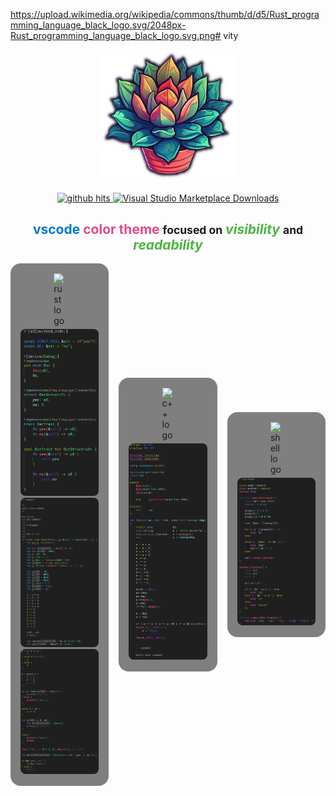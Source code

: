 https://upload.wikimedia.org/wikipedia/commons/thumb/d/d5/Rust_programming_language_black_logo.svg/2048px-Rust_programming_language_black_logo.svg.png# vity

<!-- logo -->
<p align="center">
	<img alt="vity logo" src="https://raw.githubusercontent.com/Alexdelia/vity/main/icon.png" width="42%">
</p>

<!-- badges -->
<p align="center">
	<a href="">
		<img alt="github hits" src="https://img.shields.io/endpoint?color=d5397b&logo=github&style=for-the-badge&url=https%3A%2F%2Fhits.dwyl.com%2FAlexdelia%2Fvity.json">
	</a>
	<a href="https://marketplace.visualstudio.com/items?itemName=Alexdelia.vity">
		<img alt="Visual Studio Marketplace Downloads" src="https://img.shields.io/visual-studio-marketplace/d/Alexdelia.vity?color=informational&logo=visualstudiocode&style=for-the-badge">
	</a>
</p>

<!-- additional info -->
<!--
<p align="center">
	<a href="https://marketplace.visualstudio.com/items?itemName=Alexdelia.vity">
		<img alt="Visual Studio Marketplace Version" src="https://img.shields.io/visual-studio-marketplace/v/Alexdelia.vity?color=blue&logo=visualstudiocode&style=for-the-badge">
	</a>
	<a href="https://marketplace.visualstudio.com/items?itemName=Alexdelia.vity">
		<img alt="Visual Studio Marketplace Installs" src="https://img.shields.io/visual-studio-marketplace/i/Alexdelia.vity?color=blue&logo=visualstudiocode&style=for-the-badge">
	</a>
	<a href="https://marketplace.visualstudio.com/items?itemName=Alexdelia.vity">
		<img alt="Visual Studio Marketplace Rating" src="https://img.shields.io/visual-studio-marketplace/r/Alexdelia.vity?color=blue&logo=visualstudiocode&style=for-the-badge">
	</a>
</p>
-->

<!-- description -->
<h2 align="center">
	<span style="color: #007ACC">vscode</span>
	<b style="color: #E34A87">color theme</b>
	<small>focused on</small>
	<i style="color: #4BB543">visibility</i>
	<small>and</small>
	<i style="color: #4BB543">readability</i>
</h2>

<!-- preview -->
<p align="center">
	<style>
		.lang-card {
			width: 100%;
			background-color: #7f7f7f;
			padding: 1rem;
			border-radius: 1rem;
		}
		.logo {
			width: 15%;
			display: block;
			margin: 0 auto 0.3rem auto;
			border-radius: unset;
		}
		.preview {
			border-radius: 0.5rem;
		}
	</style>
	<div style="display: flex; flex-direction: row; gap: 1rem; justify-content: space-evenly; align-items: center; width: 100%">
		<!-- rust -->
		<div class="lang-card">
			<img alt="rust logo" src="https://upload.wikimedia.org/wikipedia/commons/thumb/d/d5/Rust_programming_language_black_logo.svg/2048px-Rust_programming_language_black_logo.svg.png" class="logo"/>
			<span>
				<img alt="rust preview 0" src="https://raw.githubusercontent.com/Alexdelia/vity/main/preview/rs0.png" class="preview"/>
				<img alt="rust preview 1" src="https://raw.githubusercontent.com/Alexdelia/vity/main/preview/rs1.png" class="preview"/>
				<img alt="rust preview 2" src="https://raw.githubusercontent.com/Alexdelia/vity/main/preview/rs2.png" class="preview"/>
			</span>
		</div>
		<!-- c++ -->
		<div class="lang-card">
			<img alt="c++ logo" src="https://upload.wikimedia.org/wikipedia/commons/thumb/1/18/ISO_C%2B%2B_Logo.svg/1822px-ISO_C%2B%2B_Logo.svg.png" class="logo"/>
			<img alt="c++ preview" src="https://raw.githubusercontent.com/Alexdelia/vity/main/preview/cpp.png" class="preview"/>
		</div>
		<!-- shell -->
		<div class="lang-card">
			<img alt="shell logo" src="https://upload.wikimedia.org/wikipedia/commons/thumb/4/4b/Bash_Logo_Colored.svg/2048px-Bash_Logo_Colored.svg.png" class="logo"/>
			<img alt="shell preview" src="https://raw.githubusercontent.com/Alexdelia/vity/main/preview/sh.png" class="preview"/>
		</div>
	</div>
</p>